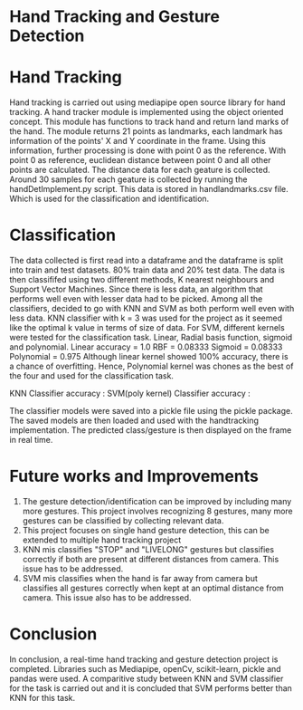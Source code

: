 # Hand Tracking and Gesture Detection

# Hand Tracking
Hand tracking is carried out using mediapipe open source library for hand tracking. A hand tracker module is implemented using the object oriented concept. This module has functions to track hand and return land marks of the hand. The module returns 21 points as landmarks, each landmark has information of the points' X and Y coordinate in the frame. 
Using this information, further processing is done with point 0 as the reference. With point 0 as reference, euclidean distance between point 0 and all other points are calculated. The distance data for each geature is collected. Around 30 samples for each geature is collected by running the handDetImplement.py script. 
This data is stored in handlandmarks.csv file. Which is used for the classification and identification.

# Classification
The data collected is first read into a dataframe and the dataframe is split into train and test datasets. 80% train data and 20% test data.
The data is then classififed using two different methods, K nearest neighbours and Support Vector Machines. Since there is less data, an algorithm that performs well even with lesser data had to be picked. Among all the classifiers, decided to go with KNN and SVM as both perform well even with less data.
KNN classifier with k = 3 was used for the project as it seemed like the optimal k value in terms of size of data.
For SVM, different kernels were tested for the classification task. Linear, Radial basis function, sigmoid and polynomial. 
Linear accuracy = 1.0
RBF = 0.08333
Sigmoid = 0.08333
Polynomial = 0.975
Although linear kernel showed 100% accuracy, there is a chance of overfitting. Hence, Polynomial kernel was chones as the best of the four and used for the classification task.

KNN Classifier accuracy :
SVM(poly kernel) Classifier accuracy :

The classifier models were saved into a pickle file using the pickle package. The saved models are then loaded and used with the handtracking implementation.
The predicted class/gesture is then displayed on the frame in real time.

# Future works and Improvements
1. The gesture detection/identification can be improved by including many more gestures. This project involves recognizing 8 gestures, many more gestures can be classified by collecting relevant data.
2. This project focuses on single hand gesture detection, this can be extended to multiple hand tracking project
3. KNN mis classifies "STOP" and "LIVELONG" gestures but classifies correctly if both are present at different distances from camera. This issue has to be addressed.
4. SVM mis classifies when the hand is far away from camera but classifies all gestures correctly when kept at an optimal distance from camera. This issue also has to be addressed.

# Conclusion
In conclusion, a real-time hand tracking and gesture detection project is completed. Libraries such as Mediapipe, openCv, scikit-learn, pickle and pandas were used. A comparitive study between KNN and SVM classifier for the task is carried out and it is concluded that SVM performs better than KNN for this task.
